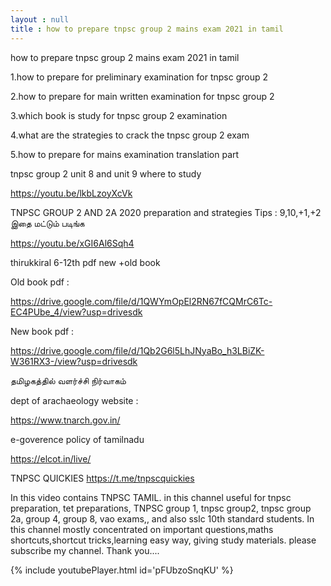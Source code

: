 ```yaml
---
layout : null
title : how to prepare tnpsc group 2 mains exam 2021 in tamil
---
```


how to prepare tnpsc group 2 mains exam 2021 in tamil

1.how to prepare for preliminary examination for tnpsc group 2

2.how to prepare for main written examination for tnpsc group 2

3.which book is study for tnpsc group 2 examination

4.what are the strategies to crack the tnpsc group 2 exam

5.how to prepare for mains examination translation part

tnpsc group 2 unit 8 and unit 9 where to study

https://youtu.be/lkbLzoyXcVk

TNPSC GROUP 2 AND 2A 2020 preparation and strategies Tips : 9,10,+1,+2 இதை மட்டும் படிங்க

https://youtu.be/xGI6Al6Sqh4

thirukkiral 6-12th pdf new +old book

Old book pdf :

https://drive.google.com/file/d/1QWYmOpEl2RN67fCQMrC6Tc-EC4PUbe_4/view?usp=drivesdk

New book pdf :

https://drive.google.com/file/d/1Qb2G6l5LhJNyaBo_h3LBiZK-W361RX3-/view?usp=drivesdk

தமிழகத்தில் வளர்ச்சி நிர்வாகம்

dept of arachaeology website :

https://www.tnarch.gov.in/

e-goverence policy of tamilnadu

https://elcot.in/live/

TNPSC QUICKIES
https://t.me/tnpscquickies



In this video contains TNPSC TAMIL. in this channel useful for tnpsc preparation, tet preparations, TNPSC group 1, tnpsc group2, tnpsc group 2a, group 4, group 8, vao exams,, and also sslc 10th standard students. In this channel mostly concentrated on important questions,maths shortcuts,shortcut tricks,learning easy way, giving study materials. please subscribe my channel. Thank you....



{% include youtubePlayer.html id='pFUbzoSnqKU' %}
